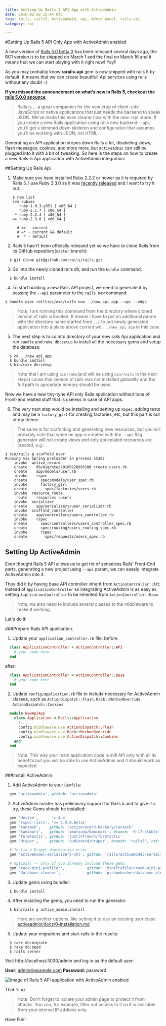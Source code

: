 ```yaml
---
title: Setting Up Rails 5 API App with ActiveAdmin
date: 2016-02-28 15:44 UTC
tags: rails, rails5, ActiveAdmin, api, Admin panel, rails-api
category: ror

---
```

#Setting Up Rails 5 API Only App with ActiveAdmin enabled

A new version of [Rails 5.0 betta 3](http://weblog.rubyonrails.org/2016/2/27/Rails-5-0-beta3/) has been released several days ago, the RC1 version is to be shipped on March 1 and the final on March 16 and it means that we can start playing with it right now! Yay!! 

As you may probably know **rarails-api** gem is now shipped with rails 5 by default. It means that we can create beautifull Api services using reils without any doubt =) 

**If you missed the announcement on what’s new in Rails 5, checkout the [rails 5.0.0 anounce](http://weblog.rubyonrails.org/2015/12/18/Rails-5-0-beta1/)**
>Rails is ... a great companion for the new crop of client-side JavaScript or native applications that just needs the backend to speak JSON. We’ve made this even clearer now with the new –api mode. If you create a new Rails application using rails new backend --api, you’ll get a slimmed down skeleton and configuration that assumes you’ll be working with JSON, not HTML.

Generating an API application stripes down Rails a lot, disabeling views, flash messages, cookies, and more more, but `ActiveAdmin` can still be plugged into it with a bit of tweaking. So here is the steps on how to create a new Rails-5 Api application with ActiveAdmin integration:

##Setting Up Rails Api
1. Make sure you have installed Ruby 2.2.2 or newer as it is required by Rails 5. I use Ruby 2.3.0 as it was [recently released](https://www.ruby-lang.org/en/news/2015/12/25/ruby-2-3-0-released/) and I want to try it out.

    ```
    $ rvm list
    rvm rubies
       ruby-1.9.3-p551 [ x86_64 ]
       ruby-2.1.7 [ x86_64 ]
     * ruby-2.2.4 [ x86_64 ]
    => ruby-2.3.0 [ x86_64 ]
    
      # => - current
      # =* - current && default
      #  * - default
    ```
2. Rails 5 hasn’t been officially released yet so we have to clone Rails from its GitHub repository(`master` branch):

  ```
    $ git clone git@github.com:rails/rails.git
  ```  

3. Go into the newly cloned rails dir, and run the `bundle` command. 

  ```
    $ bundle install    
  ```

4. To start building a new Rails API project, we need to generate it by passing the `--api` parameter to the `rails new` command:

  ```
  $ bundle exec railties/exe/rails new ../new_api_app --api --edge

  ```
  
  > Note, I am running this command from the directory  where cloned version of rails is located. It means I have to put an additional param with the directory name started from `../` to put newly generated application into a place above current wd. `../new_api_app` in this case.

5. The next step is to cd into directory of your new rails Api application and run `bundle` and `rake db:setup` to install all the necessary gems and setup the database:
  
  ```
    $ cd ../new_api_app
    $ bundle install
    $ bin/rake db:setup
  ```
  >Note that I am using `bin/rake`(and will be using `bin/rails` in the next steps) cause this version of rails was not installed globablly and the full path to apropriate binnary should be used.
  
  Now we have a new tiny-tyne API only Rails application without tons of Front-end related stuff that is useless in case of API apps.

6. The very next step would be installing and setting up `RSpec`, adding tests and may be a `factory_girl` for creating factories, etc, but this part is out of my theme. 
  > The same is for scafolding and generating new resources, but you will probably note that when an app is created with the `--api` flag generator will not create views and only api-related recources are created, e.g.:

  ```
  $ bin/rails g scaffold user
  Running via Spring preloader in process 55287
      invoke  active_record
      create    db/migrate/20160228093108_create_users.rb
      create    app/models/user.rb
      invoke    rspec
      create      spec/models/user_spec.rb
      invoke      factory_girl
      create        spec/factories/users.rb
      invoke  resource_route
       route    resources :users
      invoke  serializer
      create    app/serializers/user_serializer.rb
      invoke  scaffold_controller
      create    app/controllers/users_controller.rb
      invoke    rspec
      create      spec/controllers/users_controller_spec.rb
      create      spec/routing/users_routing_spec.rb
      invoke      rspec
      create        spec/requests/users_spec.rb
  ```
  
## Setting Up ActiveAdmin 

Even thought Rails 5 API allows us to get rid of senseless Rails' Front-End parts, generating a new project using `--api` param, we can easely integrate ActiveAdmin into it.

They did it by having base API controller inherit from `ActionController::API` instead of `ApplicationController` so integrating ActiveAdmin is as easy as setting `ApplicationController` to be inherited from `ActionController::Base`. 
> Note, we also need to include several classes to the middleware to make it working.
 
Let's do it!

###Prepare Rails API application.
1. Update your `application_controller.rb` file.
  before:
  
  ```ruby
    class ApplicationController < ActionController::API
      # your code here
    end
  ```
  after: 
  
  ```ruby
    class ApplicationController < ActionController::Base
      # your code here
    end
  ```
2. Update `config/application.rb` file to include necessary for ActiveAdmin classes, such as `ActionDispatch::Flash`, `Rack::MethodOverride`, `ActionDispatch::Cookies`
 
  ```ruby
    module NewApiApp
      class Application < Rails::Application
        # ...
        config.middleware.use ActionDispatch::Flash
        config.middleware.use Rack::MethodOverride
        config.middleware.use ActionDispatch::Cookies
      end
    end
  ```

> Note: This way your main application code is still API only with all its benefits but you will be able to use ActiveAdmin and it should work as expected.

###Install ActiveAdmin
1. Add ActiveAdmin to your `Gemfile`:

  ```ruby
    gem 'activeadmin', github: 'activeadmin'
  ```
  
2. ActiveAdmin master has preliminary support for Rails 5 and to give it a try, these Gems should be installed:

  ```ruby
    gem 'devise',      '> 4.x'
    gem 'rspec-rails', '>= 3.5.0.beta1'
    gem 'ransack',    github: 'activerecord-hackery/ransack'
    gem 'kaminari',   github: 'amatsuda/kaminari', branch: '0-17-stable'
    gem 'formtastic', github: 'justinfrench/formtastic'
    gem 'draper',     github: 'audionerd/draper', branch: 'rails5', ref: 'e816e0e587'

    # To fix a Draper deprecation error
    gem 'activemodel-serializers-xml', github: 'rails/activemodel-serializers-xml'

    # Optional -- only if you already include these gems
    gem 'rack-mini-profiler',          github: 'MiniProfiler/rack-mini-profiler'
    gem 'database_cleaner',            github: 'pschambacher/database_cleaner', branch: 'rails5.0', ref: '8dd9fa4'
```

3. Update gems using bundler:

  ```
    $ bundle install
  ```
  
4. After installing the gems, you need to run the generator.
  
  ```
    $ bin/rails g active_admin:install
  ``` 
  > Here are another options, like setting it to use an existing user class: [activeadmin/docs/0-installation.md](https://github.com/activeadmin/activeadmin/blob/master/docs/0-installation.md)

5. Update your migrations and start rails to the results:
  
  ```
    $ rake db:migrate
    $ rake db:seed
    $ rails server
  ```

  Visit http://localhost:3000/admin and log in as the default user:

  **User:** admin@example.com
  **Password:** password
  
  ![Image of Rails 5 API application with ActiveAdmin enabled](/images/blog/rails5-api-active-admin/active-admin-with-rails5.png)

That it. =)
> Note: Don't forget to isolate your admin page to protect it from attacks. You can, for example, filter out access to it so it is avaliable from your internal IP address only.

Have Fun!